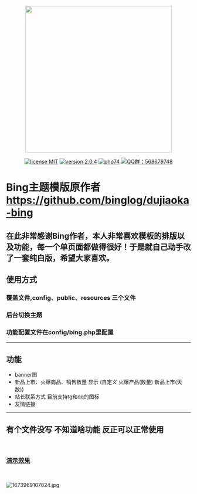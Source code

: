 <p align="center"><img src="https://i.loli.net/2020/04/07/nAzjDJlX7oc5qEw.png" width="400"></p>

<p align="center">
<a href="https://opensource.org/licenses/MIT"><img src="https://img.shields.io/badge/license-MIT-blue" alt="license MIT"></a>
<a href="https://github.com/assimon/dujiaoka/releases/tag/2.0.4"><img src="https://img.shields.io/badge/version-2.0.4-red" alt="version 2.0.4"></a>
<a href="https://www.php.net/releases/7_4_0.php"><img src="https://img.shields.io/badge/PHP-7.4-lightgrey" alt="php74"></a>
<a href="https://shang.qq.com/wpa/qunwpa?idkey=37b6b06f7c941dae20dcd5784088905d6461064d7f33478692f0c4215546cee0"><img src="https://img.shields.io/badge/QQ%E7%BE%A4-568679748-green" alt="QQ群：568679748"></a>
</p>

#  Bing主题模版原作者 https://github.com/binglog/dujiaoka-bing
 在此非常感谢Bing作者，本人非常喜欢模板的排版以及功能，每一个单页面都做得很好！于是就自己动手改了一套纯白版，希望大家喜欢。
---
## 使用方式
### 覆盖文件,config、public、resources 三个文件
### 后台切换主题
### 功能配置文件在config/bing.php里配置
---
## 功能
- banner图
- 新品上市、火爆商品、销售数量 显示 (自定义 火爆产品(数量) 新品上市(天数))
- 站长联系方式 目前支持tg和qq的图标
- 友情链接
---
## 有个文件没写 不知道啥功能 反正可以正常使用
<br>

### [演示效果](https://fk.qx7c.cn)

<br>

![1673969107824.jpg](/img/1.png)
